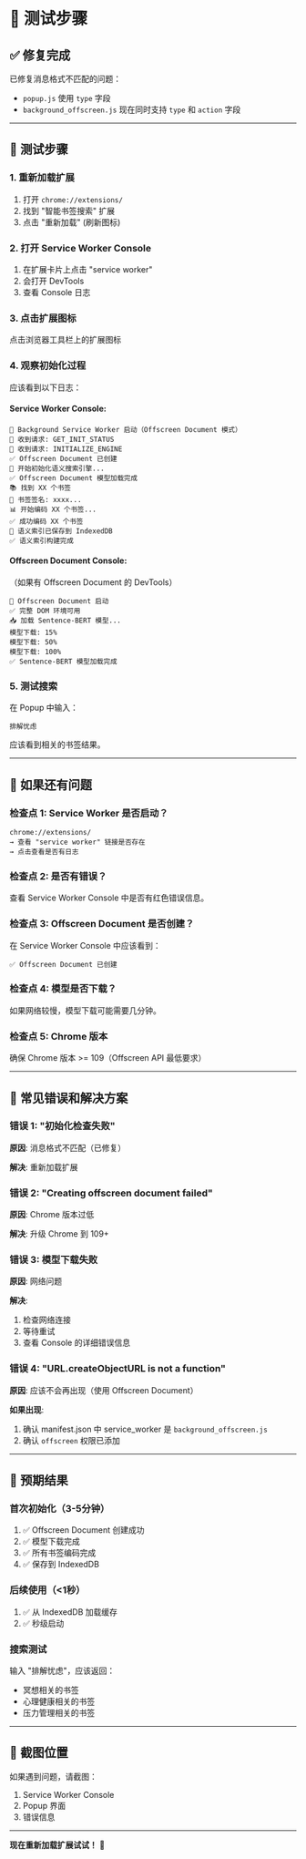 # 🧪 测试步骤

## ✅ 修复完成

已修复消息格式不匹配的问题：
- `popup.js` 使用 `type` 字段
- `background_offscreen.js` 现在同时支持 `type` 和 `action` 字段

---

## 🚀 测试步骤

### 1. 重新加载扩展

1. 打开 `chrome://extensions/`
2. 找到 "智能书签搜索" 扩展
3. 点击 "重新加载" (刷新图标)

### 2. 打开 Service Worker Console

1. 在扩展卡片上点击 "service worker"
2. 会打开 DevTools
3. 查看 Console 日志

### 3. 点击扩展图标

点击浏览器工具栏上的扩展图标

### 4. 观察初始化过程

应该看到以下日志：

#### Service Worker Console:
```
🚀 Background Service Worker 启动（Offscreen Document 模式）
📨 收到请求: GET_INIT_STATUS
📨 收到请求: INITIALIZE_ENGINE
✅ Offscreen Document 已创建
🚀 开始初始化语义搜索引擎...
✅ Offscreen Document 模型加载完成
📚 找到 XX 个书签
🔑 书签签名: xxxx...
📊 开始编码 XX 个书签...
✅ 成功编码 XX 个书签
💾 语义索引已保存到 IndexedDB
✅ 语义索引构建完成
```

#### Offscreen Document Console:
（如果有 Offscreen Document 的 DevTools）
```
🚀 Offscreen Document 启动
✅ 完整 DOM 环境可用
📥 加载 Sentence-BERT 模型...
模型下载: 15%
模型下载: 50%
模型下载: 100%
✅ Sentence-BERT 模型加载完成
```

### 5. 测试搜索

在 Popup 中输入：
```
排解忧虑
```

应该看到相关的书签结果。

---

## 🐛 如果还有问题

### 检查点 1: Service Worker 是否启动？
```
chrome://extensions/
→ 查看 "service worker" 链接是否存在
→ 点击查看是否有日志
```

### 检查点 2: 是否有错误？
查看 Service Worker Console 中是否有红色错误信息。

### 检查点 3: Offscreen Document 是否创建？
在 Service Worker Console 中应该看到：
```
✅ Offscreen Document 已创建
```

### 检查点 4: 模型是否下载？
如果网络较慢，模型下载可能需要几分钟。

### 检查点 5: Chrome 版本
确保 Chrome 版本 >= 109（Offscreen API 最低要求）

---

## 📝 常见错误和解决方案

### 错误 1: "初始化检查失败"
**原因**: 消息格式不匹配（已修复）

**解决**: 重新加载扩展

### 错误 2: "Creating offscreen document failed"
**原因**: Chrome 版本过低

**解决**: 升级 Chrome 到 109+

### 错误 3: 模型下载失败
**原因**: 网络问题

**解决**: 
1. 检查网络连接
2. 等待重试
3. 查看 Console 的详细错误信息

### 错误 4: "URL.createObjectURL is not a function"
**原因**: 应该不会再出现（使用 Offscreen Document）

**如果出现**: 
1. 确认 manifest.json 中 service_worker 是 `background_offscreen.js`
2. 确认 `offscreen` 权限已添加

---

## 🎯 预期结果

### 首次初始化（3-5分钟）
1. ✅ Offscreen Document 创建成功
2. ✅ 模型下载完成
3. ✅ 所有书签编码完成
4. ✅ 保存到 IndexedDB

### 后续使用（<1秒）
1. ✅ 从 IndexedDB 加载缓存
2. ✅ 秒级启动

### 搜索测试
输入 "排解忧虑"，应该返回：
- 冥想相关的书签
- 心理健康相关的书签
- 压力管理相关的书签

---

## 📸 截图位置

如果遇到问题，请截图：
1. Service Worker Console
2. Popup 界面
3. 错误信息

---

**现在重新加载扩展试试！** 🚀

